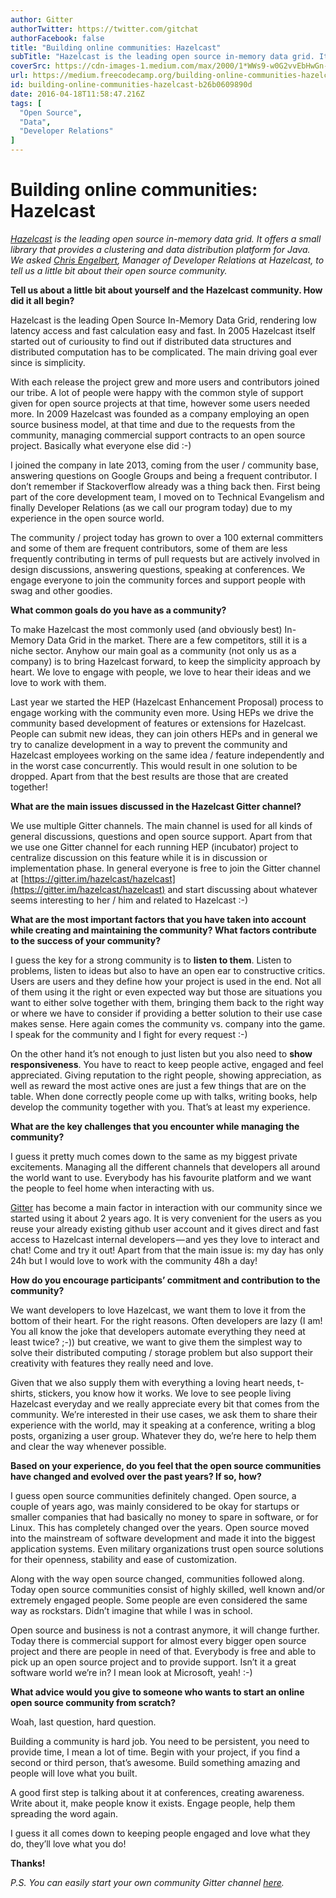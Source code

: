 ```yaml
---
author: Gitter
authorTwitter: https://twitter.com/gitchat
authorFacebook: false
title: "Building online communities: Hazelcast"
subTitle: "Hazelcast is the leading open source in-memory data grid. It offers a small library that provides a clustering and data distribution plat..."
coverSrc: https://cdn-images-1.medium.com/max/2000/1*WWs9-w0G2vvEbHwGn-2kyg.png
url: https://medium.freecodecamp.org/building-online-communities-hazelcast-b26b0609890d
id: building-online-communities-hazelcast-b26b0609890d
date: 2016-04-18T11:58:47.216Z
tags: [
  "Open Source",
  "Data",
  "Developer Relations"
]
---
```

# Building online communities: Hazelcast

[_Hazelcast_](http://hazelcast.org/) _is the leading open source in-memory data grid. It offers a small library that provides a clustering and data distribution platform for Java. We asked_ [_Chris Engelbert_](https://twitter.com/noctarius2k)_, Manager of Developer Relations at Hazelcast, to tell us a little bit about their open source community._

**Tell us about a little bit about yourself and the Hazelcast community. How did it all begin?**

Hazelcast is the leading Open Source In-Memory Data Grid, rendering low latency access and fast calculation easy and fast. In 2005 Hazelcast itself started out of curiousity to find out if distributed data structures and distributed computation has to be complicated. The main driving goal ever since is simplicity.

With each release the project grew and more users and contributors joined our tribe. A lot of people were happy with the common style of support given for open source projects at that time, however some users needed more. In 2009 Hazelcast was founded as a company employing an open source business model, at that time and due to the requests from the community, managing commercial support contracts to an open source project. Basically what everyone else did :-)

I joined the company in late 2013, coming from the user / community base, answering questions on Google Groups and being a frequent contributor. I don’t remember if Stackoverflow already was a thing back then. First being part of the core development team, I moved on to Technical Evangelism and finally Developer Relations (as we call our program today) due to my experience in the open source world.

The community / project today has grown to over a 100 external committers and some of them are frequent contributors, some of them are less frequently contributing in terms of pull requests but are actively involved in design discussions, answering questions, speaking at conferences. We engage everyone to join the community forces and support people with swag and other goodies.

**What common goals do you have as a community?**

To make Hazelcast the most commonly used (and obviously best) In-Memory Data Grid in the market. There are a few competitors, still it is a niche sector. Anyhow our main goal as a community (not only us as a company) is to bring Hazelcast forward, to keep the simplicity approach by heart. We love to engage with people, we love to hear their ideas and we love to work with them.

Last year we started the HEP (Hazelcast Enhancement Proposal) process to engage working with the community even more. Using HEPs we drive the community based development of features or extensions for Hazelcast. People can submit new ideas, they can join others HEPs and in general we try to canalize development in a way to prevent the community and Hazelcast employees working on the same idea / feature independently and in the worst case concurrently. This would result in one solution to be dropped. Apart from that the best results are those that are created together!

**What are the main issues discussed in the Hazelcast Gitter channel?**

We use multiple Gitter channels. The main channel is used for all kinds of general discussions, questions and open source support. Apart from that we use one Gitter channel for each running HEP (incubator) project to centralize discussion on this feature while it is in discussion or implementation phase. In general everyone is free to join the Gitter channel at [https://gitter.im/hazelcast/hazelcast](https://gitter.im/hazelcast/hazelcast) and start discussing about whatever seems interesting to her / him and related to Hazelcast :-)

**What are the most important factors that you have taken into account while creating and maintaining the community? What factors contribute to the success of your community?**

I guess the key for a strong community is to **listen to them**. Listen to problems, listen to ideas but also to have an open ear to constructive critics. Users are users and they define how your project is used in the end. Not all of them using it the right or even expected way but those are situations you want to either solve together with them, bringing them back to the right way or where we have to consider if providing a better solution to their use case makes sense. Here again comes the community vs. company into the game. I speak for the community and I fight for every request :-)

On the other hand it’s not enough to just listen but you also need to **show responsiveness**. You have to react to keep people active, engaged and feel appreciated. Giving reputation to the right people, showing appreciation, as well as reward the most active ones are just a few things that are on the table. When done correctly people come up with talks, writing books, help develop the community together with you. That’s at least my experience.

**What are the key challenges that you encounter while managing the community?**

I guess it pretty much comes down to the same as my biggest private excitements. Managing all the different channels that developers all around the world want to use. Everybody has his favourite platform and we want the people to feel home when interacting with us.

[Gitter](http://gitter.im) has become a main factor in interaction with our community since we started using it about 2 years ago. It is very convenient for the users as you reuse your already existing github user account and it gives direct and fast access to Hazelcast internal developers — and yes they love to interact and chat! Come and try it out! Apart from that the main issue is: my day has only 24h but I would love to work with the community 48h a day!

**How do you encourage participants’ commitment and contribution to the community?**

We want developers to love Hazelcast, we want them to love it from the bottom of their heart. For the right reasons. Often developers are lazy (I am! You all know the joke that developers automate everything they need at least twice? ;-)) but creative, we want to give them the simplest way to solve their distributed computing / storage problem but also support their creativity with features they really need and love.

Given that we also supply them with everything a loving heart needs, t-shirts, stickers, you know how it works. We love to see people living Hazelcast everyday and we really appreciate every bit that comes from the community. We’re interested in their use cases, we ask them to share their experience with the world, may it speaking at a conference, writing a blog posts, organizing a user group. Whatever they do, we’re here to help them and clear the way whenever possible.

**Based on your experience, do you feel that the open source communities have changed and evolved over the past years? If so, how?**

I guess open source communities definitely changed. Open source, a couple of years ago, was mainly considered to be okay for startups or smaller companies that had basically no money to spare in software, or for Linux. This has completely changed over the years. Open source moved into the mainstream of software development and made it into the biggest application systems. Even military organizations trust open source solutions for their openness, stability and ease of customization.

Along with the way open source changed, communities followed along. Today open source communities consist of highly skilled, well known and/or extremely engaged people. Some people are even considered the same way as rockstars. Didn’t imagine that while I was in school.

Open source and business is not a contrast anymore, it will change further. Today there is commercial support for almost every bigger open source project and there are people in need of that. Everybody is free and able to pick up an open source project and to provide support. Isn’t it a great software world we’re in? I mean look at Microsoft, yeah! :-)

**What advice would you give to someone who wants to start an online open source community from scratch?**

Woah, last question, hard question.

Building a community is hard job. You need to be persistent, you need to provide time, I mean a lot of time. Begin with your project, if you find a second or third person, that’s awesome. Build something amazing and people will love what you built.

A good first step is talking about it at conferences, creating awareness. Write about it, make people know it exists. Engage people, help them spreading the word again.

I guess it all comes down to keeping people engaged and love what they do, they’ll love what you do!

**Thanks!**

_P.S. You can easily start your own community Gitter channel_ [_here_](https://gitter.im/#createroom)_._








